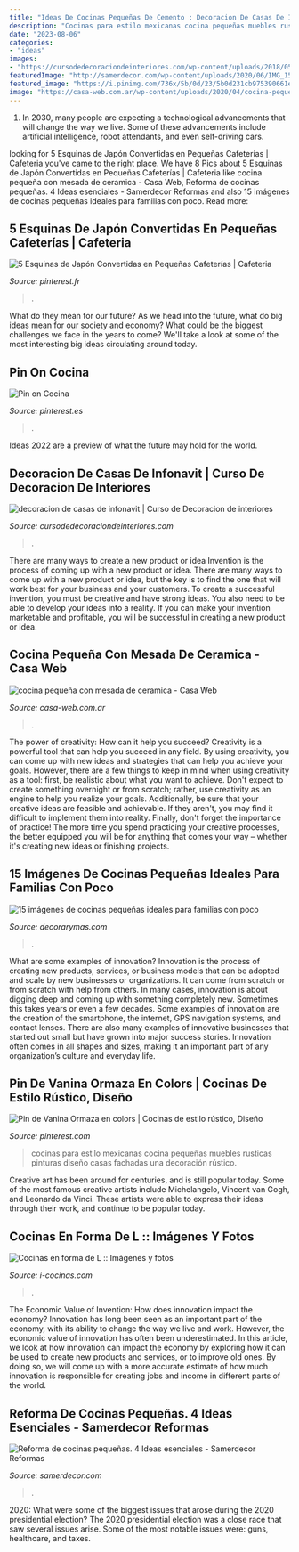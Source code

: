 ```yaml
---
title: "Ideas De Cocinas Pequeñas De Cemento : Decoracion De Casas De Infonavit"
description: "Cocinas para estilo mexicanas cocina pequeñas muebles rusticas pinturas diseño casas fachadas una decoración rústico"
date: "2023-08-06"
categories:
- "ideas"
images:
- "https://cursodedecoraciondeinteriores.com/wp-content/uploads/2018/05/decoracion-de-casas-de-infonavit-5.jpg"
featuredImage: "http://samerdecor.com/wp-content/uploads/2020/06/IMG_1522.jpg"
featured_image: "https://i.pinimg.com/736x/5b/0d/23/5b0d231cb975390661ea6594531df83f.jpg"
image: "https://casa-web.com.ar/wp-content/uploads/2020/04/cocina-pequeña-con-mesada-de-ceramica-337x600.jpg"
---
```



1. In 2030, many people are expecting a technological advancements that will change the way we live. Some of these advancements include artificial intelligence, robot attendants, and even self-driving cars. 

	

		
looking for 5 Esquinas de Japón Convertidas en Pequeñas Cafeterías | Cafeteria you've came to the right place. We have 8 Pics about 5 Esquinas de Japón Convertidas en Pequeñas Cafeterías | Cafeteria like cocina pequeña con mesada de ceramica - Casa Web, Reforma de cocinas pequeñas. 4 Ideas esenciales - Samerdecor Reformas and also 15 imágenes de cocinas pequeñas ideales para familias con poco. Read more:
		
    
## 5 Esquinas De Japón Convertidas En Pequeñas Cafeterías | Cafeteria

<img loading=lazy src="https://i.pinimg.com/736x/57/59/d3/5759d36ad2647f0e85ad69c7cf25d81e.jpg" onerror="this.onerror=null;this.src='https://tse2.mm.bing.net/th?id=OIP.Iz2TkrUg_tHh4Q0p5dQmmQHaFH&amp;pid=15.1';" alt="5 Esquinas de Japón Convertidas en Pequeñas Cafeterías | Cafeteria">

_Source: pinterest.fr_

>. 

	

What do they mean for our future?
As we head into the future, what do big ideas mean for our society and economy? What could be the biggest challenges we face in the years to come? We'll take a look at some of the most interesting big ideas circulating around today.

    
## Pin On Cocina

<img loading=lazy src="https://i.pinimg.com/736x/17/cf/03/17cf036074bf5c77dad244efa236f57c.jpg" onerror="this.onerror=null;this.src='https://tse2.mm.bing.net/th?id=OIP.bqMzuytN68RwrawXOoFQlAHaNV&amp;pid=15.1';" alt="Pin on Cocina">

_Source: pinterest.es_

>. 

	

Ideas 2022 are a preview of what the future may hold for the world.

    
## Decoracion De Casas De Infonavit | Curso De Decoracion De Interiores

<img loading=lazy src="https://cursodedecoraciondeinteriores.com/wp-content/uploads/2018/05/decoracion-de-casas-de-infonavit-5.jpg" onerror="this.onerror=null;this.src='https://tse4.mm.bing.net/th?id=OIP.R0M1gSPljfYetmjefr3tHQHaJ4&amp;pid=15.1';" alt="decoracion de casas de infonavit | Curso de Decoracion de interiores">

_Source: cursodedecoraciondeinteriores.com_

>. 

	

There are many ways to create a new product or idea
Invention is the process of coming up with a new product or idea. There are many ways to come up with a new product or idea, but the key is to find the one that will work best for your business and your customers. To create a successful invention, you must be creative and have strong ideas. You also need to be able to develop your ideas into a reality. If you can make your invention marketable and profitable, you will be successful in creating a new product or idea.

    
## Cocina Pequeña Con Mesada De Ceramica - Casa Web

<img loading=lazy src="https://casa-web.com.ar/wp-content/uploads/2020/04/cocina-pequeña-con-mesada-de-ceramica-337x600.jpg" onerror="this.onerror=null;this.src='https://tse3.mm.bing.net/th?id=OIP.FDXHvLqIfAbP8lsfZ7Dp9wAAAA&amp;pid=15.1';" alt="cocina pequeña con mesada de ceramica - Casa Web">

_Source: casa-web.com.ar_

>. 

	

The power of creativity: How can it help you succeed?
Creativity is a powerful tool that can help you succeed in any field. By using creativity, you can come up with new ideas and strategies that can help you achieve your goals. However, there are a few things to keep in mind when using creativity as a tool: first, be realistic about what you want to achieve. Don't expect to create something overnight or from scratch; rather, use creativity as an engine to help you realize your goals. Additionally, be sure that your creative ideas are feasible and achievable. If they aren't, you may find it difficult to implement them into reality. Finally, don't forget the importance of practice! The more time you spend practicing your creative processes, the better equipped you will be for anything that comes your way – whether it's creating new ideas or finishing projects.

    
## 15 Imágenes De Cocinas Pequeñas Ideales Para Familias Con Poco

<img loading=lazy src="http://www.decorarymas.com/wp-content/uploads/2020/03/cocina-15.jpg" onerror="this.onerror=null;this.src='https://tse4.mm.bing.net/th?id=OIP.c8IwLHmtQROfgE9VL5Ut7QHaJ4&amp;pid=15.1';" alt="15 imágenes de cocinas pequeñas ideales para familias con poco">

_Source: decorarymas.com_

>. 

	

What are some examples of innovation?
Innovation is the process of creating new products, services, or business models that can be adopted and scale by new businesses or organizations. It can come from scratch or from scratch with help from others. In many cases, innovation is about digging deep and coming up with something completely new. Sometimes this takes years or even a few decades. 
Some examples of innovation are the creation of the smartphone, the internet, GPS navigation systems, and contact lenses. There are also many examples of innovative businesses that started out small but have grown into major success stories. Innovation often comes in all shapes and sizes, making it an important part of any organization’s culture and everyday life.

    
## Pin De Vanina Ormaza En Colors | Cocinas De Estilo Rústico, Diseño

<img loading=lazy src="https://i.pinimg.com/736x/5b/0d/23/5b0d231cb975390661ea6594531df83f.jpg" onerror="this.onerror=null;this.src='https://tse4.mm.bing.net/th?id=OIP.0eCc_OvYY7uo-D0M3JY7-wHaNK&amp;pid=15.1';" alt="Pin de Vanina Ormaza en colors | Cocinas de estilo rústico, Diseño">

_Source: pinterest.com_

>cocinas para estilo mexicanas cocina pequeñas muebles rusticas pinturas diseño casas fachadas una decoración rústico. 

	

Creative art has been around for centuries, and is still popular today. Some of the most famous creative artists include Michelangelo, Vincent van Gogh, and Leonardo da Vinci. These artists were able to express their ideas through their work, and continue to be popular today.

    
## Cocinas En Forma De L :: Imágenes Y Fotos

<img loading=lazy src="http://www.i-cocinas.com/Imagenes/cocinas-en-forma-de-l.jpg" onerror="this.onerror=null;this.src='https://tse4.mm.bing.net/th?id=OIP.tNgu6vRfbn0q_5V6v17zCwHaFj&amp;pid=15.1';" alt="Cocinas en forma de L :: Imágenes y fotos">

_Source: i-cocinas.com_

>. 

	

The Economic Value of Invention: How does innovation impact the economy?
Innovation has long been seen as an important part of the economy, with its ability to change the way we live and work. However, the economic value of innovation has often been underestimated. In this article, we look at how innovation can impact the economy by exploring how it can be used to create new products and services, or to improve old ones. By doing so, we will come up with a more accurate estimate of how much innovation is responsible for creating jobs and income in different parts of the world.

    
## Reforma De Cocinas Pequeñas. 4 Ideas Esenciales - Samerdecor Reformas

<img loading=lazy src="http://samerdecor.com/wp-content/uploads/2020/06/IMG_1522.jpg" onerror="this.onerror=null;this.src='https://tse2.mm.bing.net/th?id=OIP.x8J3Dk5clnms6ysvSIXRuwHaJ4&amp;pid=15.1';" alt="Reforma de cocinas pequeñas. 4 Ideas esenciales - Samerdecor Reformas">

_Source: samerdecor.com_

>. 

	

2020: What were some of the biggest issues that arose during the 2020 presidential election?
The 2020 presidential election was a close race that saw several issues arise. Some of the most notable issues were: guns, healthcare, and taxes.

